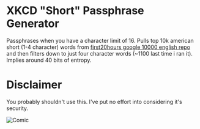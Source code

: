 # XKCD "Short" Passphrase Generator

Passphrases when you have a character limit of 16. Pulls top 10k american short (1-4 character) words from [first20hours google 10000 english repo](https://github.com/first20hours/google-10000-english) and then filters down to just four character words (~1100 last time i ran it). Implies around 40 bits of entropy.

# Disclaimer

You probably shouldn't use this. I've put no effort into considering it's security.

![Comic](https://imgs.xkcd.com/comics/password_strength.png)
